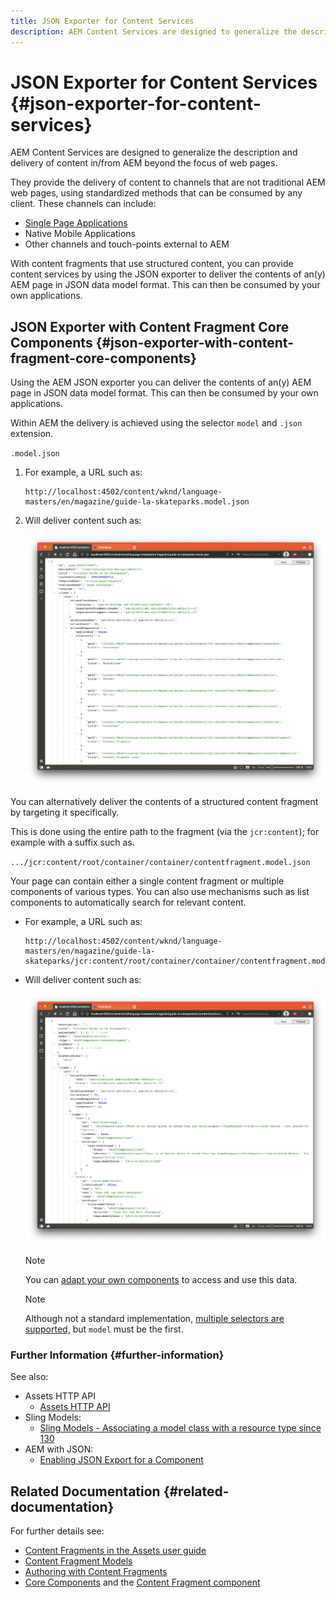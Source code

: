 ```yaml
---
title: JSON Exporter for Content Services
description: AEM Content Services are designed to generalize the description and delivery of content in/from AEM beyond a focus on web pages. They provide the delivery of content to channels that are not traditional AEM web pages, using standardized methods that can be consumed by any client.
---
```


# JSON Exporter for Content Services {#json-exporter-for-content-services}

AEM Content Services are designed to generalize the description and delivery of content in/from AEM beyond the focus of web pages.

They provide the delivery of content to channels that are not traditional AEM web pages, using standardized methods that can be consumed by any client. These channels can include:

* [Single Page Applications](introduction.md)
* Native Mobile Applications
* Other channels and touch-points external to AEM

With content fragments that use structured content, you can provide content services by using the JSON exporter to deliver the contents of an(y) AEM page in JSON data model format. This can then be consumed by your own applications.

## JSON Exporter with Content Fragment Core Components {#json-exporter-with-content-fragment-core-components}

Using the AEM JSON exporter you can deliver the contents of an(y) AEM page in JSON data model format. This can then be consumed by your own applications.

Within AEM the delivery is achieved using the selector `model` and `.json` extension.

`.model.json`

1. For example, a URL such as:

   ```shell
   http://localhost:4502/content/wknd/language-masters/en/magazine/guide-la-skateparks.model.json
   ```

1. Will deliver content such as:

   ![JSON model of WKND content](/help/implementing/developing/introduction/assets/json-model-wknd.png)

You can alternatively deliver the contents of a structured content fragment by targeting it specifically.

This is done using the entire path to the fragment (via the `jcr:content`); for example with a suffix such as.

`.../jcr:content/root/container/container/contentfragment.model.json`

Your page can contain either a single content fragment or multiple components of various types. You can also use mechanisms such as list components to automatically search for relevant content.

* For example, a URL such as:

  ```shell
  http://localhost:4502/content/wknd/language-masters/en/magazine/guide-la-skateparks/jcr:content/root/container/container/contentfragment.model.json
  ```

* Will deliver content such as:

  ![JSON model of WKND content fragment](/help/implementing/developing/introduction/assets/json-model-wknd-content-fragment.png)

  >[!NOTE]
  >
  >You can [adapt your own components](enabling-json-exporter.md) to access and use this data.

  >[!NOTE]
  >
  >Although not a standard implementation, [multiple selectors are supported,](enabling-json-exporter.md#multiple-selectors) but `model` must be the first.

### Further Information {#further-information}

See also:

* Assets HTTP API
  * [Assets HTTP API](/help/assets/developer-reference-material-apis.md)
* Sling Models:
  * [Sling Models - Associating a model class with a resource type since 130](https://sling.apache.org/documentation/bundles/models.html#associating-a-model-class-with-a-resource-type-since-130)
* AEM with JSON:
  * [Enabling JSON Export for a Component](enabling-json-exporter.md)

## Related Documentation {#related-documentation}

For further details see:

* [Content Fragments in the Assets user guide](/help/assets/content-fragments/content-fragments.md)
* [Content Fragment Models](/help/assets/content-fragments/content-fragments-models.md)
* [Authoring with Content Fragments](/help/sites-cloud/authoring/fundamentals/content-fragments.md)
* [Core Components](https://docs.adobe.com/content/help/en/experience-manager-core-components/using/introduction.html) and the [Content Fragment component](https://docs.adobe.com/content/help/en/experience-manager-core-components/using/components/content-fragment-component.html)

